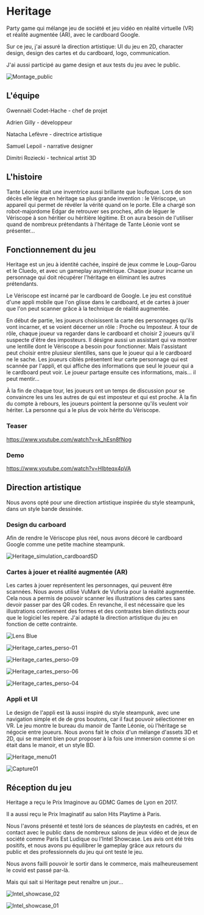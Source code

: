# Heritage
Party game qui mélange jeu de société et jeu vidéo en réalité virtuelle (VR) et réalité augmentée (AR), avec le cardboard Google.

Sur ce jeu, j'ai assuré la direction artistique: UI du jeu en 2D, character design, design des cartes et du cardboard, logo, communication.

J'ai aussi participé au game design et aux tests du jeu avec le public.

![Montage_public](https://github.com/user-attachments/assets/639c161d-bea5-4973-b146-91c50dac9dd9)

## L'équipe
Gwennaël Codet-Hache - chef de projet

Adrien Gilly - développeur

Natacha Lefèvre - directrice artistique

Samuel Lepoil - narrative designer

Dimitri Roziecki - technical artist 3D

## L'histoire
Tante Léonie était une inventrice aussi brillante que loufoque. Lors de son décès elle lègue en héritage sa plus grande invention : le Vériscope, un appareil qui permet de révéler la vérité quand on le porte. Elle a chargé son robot-majordome Edgar de retrouver ses proches, afin de léguer le Vériscope à son héritier ou héritière légitime. Et on aura besoin de l'utiliser quand de nombreux prétendants à l'héritage de Tante Léonie vont se présenter...

## Fonctionnement du jeu
Heritage est un jeu à identité cachée, inspiré de jeux comme le Loup-Garou et le Cluedo, et avec un gameplay asymétrique. Chaque joueur incarne un personnage qui doit récupérer l'héritage en éliminant les autres prétendants.

Le Vériscope est incarné par le cardboard de Google. Le jeu est constitué d'une appli mobile que l'on glisse dans le cardboard, et de cartes à jouer que l'on peut scanner grâce à la technique de réalité augmentée.

En début de partie, les joueurs choisissent la carte des personnages qu'ils vont incarner, et se voient décerner un rôle : Proche ou Imposteur. À tour de rôle, chaque joueur va regarder dans le cardboard et choisir 2 joueurs qu'il suspecte d'être des imposteurs. Il désigne aussi un assistant qui va montrer une lentille dont le Vériscope a besoin pour fonctionner. Mais l'assistant peut choisir entre plusieur slentilles, sans que le joueur qui a le cardboard ne le sache. Les joueurs ciblés présentent leur carte personnage qui est scannée par l'appli, et qui affiche des informations que seul le joueur qui a le cardboard peut voir. Le joueur partage ensuite ces informations, mais... il peut mentir...

À la fin de chaque tour, les joueurs ont un temps de discussion pour se convaincre les uns les autres de qui est imposteur et qui est proche. À la fin du compte à rebours, les joueurs pointent la personne qu'ils veulent voir hériter. La personne qui a le plus de voix hérite du Vériscope.

### Teaser
https://www.youtube.com/watch?v=k_hEsn8fNog

### Demo
https://www.youtube.com/watch?v=HIbteqx4pVA


## Direction artistique
Nous avons opté pour une direction artistique inspirée du style steampunk, dans un style bande dessinée.

### Design du carboard
Afin de rendre le Vériscope plus réel, nous avons décoré le cardboard Google comme une petite machine steampunk.

![Heritage_simulation_cardboardSD](https://github.com/user-attachments/assets/a69c5adc-cdd9-439f-a231-fde265d58a0d)

### Cartes à jouer et réalité augmentée (AR)
Les cartes à jouer représentent les personnages, qui peuvent être scannées. Nous avons utilisé VuMark de Vuforia pour la réalité augmentée. Cela nous a permis de pouvoir scanner les illustrations des cartes sans devoir passer par des QR codes. En revanche, il est nécessaire que les illustrations contiennent des formes et des contrastes bien distincts pour que le logiciel les repère. J'ai adapté la direction artistique du jeu en fonction de cette contrainte.

![Lens Blue](https://github.com/user-attachments/assets/41e21244-7bcc-4fca-a001-094422d89e61)

![Heritage_cartes_perso-01](https://github.com/user-attachments/assets/295a49e0-6186-4cd7-877c-988e1d05f2c9)

![Heritage_cartes_perso-09](https://github.com/user-attachments/assets/63be2bcb-729c-4113-b611-21bae1510b0e)

![Heritage_cartes_perso-06](https://github.com/user-attachments/assets/4ec4f40c-f371-483a-a07e-059f4ffd6191)

![Heritage_cartes_perso-04](https://github.com/user-attachments/assets/7dce3ce9-8255-4112-9a6a-c227da973e0a)

### Appli et UI
Le design de l'appli est là aussi inspiré du style steampunk, avec une navigation simple et de de gros boutons, car il faut pouvoir sélectionner en VR.
Le jeu montre le bureau du manoir de Tante Léonie, où l'héritage se négocie entre joueurs. Nous avons fait le choix d'un mélange d'assets 3D et 2D, qui se marient bien pour proposer à la fois une immersion comme si on était dans le manoir, et un style BD.

![Heritage_menu01](https://github.com/user-attachments/assets/8a513060-c761-40bf-b0b2-fd91a8cfdf46)

![Capture01](https://github.com/user-attachments/assets/8b47d6c5-3f64-41db-aa9a-801f9acd349f)

## Réception du jeu
Heritage a reçu le Prix Imaginove au GDMC Games de Lyon en 2017.

Il a aussi reçu le Prix Imaginatif au salon Hits Playtime à Paris.

Nous l'avons présenté et testé lors de séances de playtests en cadrés, et en contact avec le public dans de nombreux salons de jeux vidéo et de jeux de société comme Paris Est Ludique ou l'Intel Showcase. Les avis ont été très positifs, et nous avons pu équilibrer le gameplay grâce aux retours du public et des professionnels du jeu qui ont testé le jeu.

Nous avons failli pouvoir le sortir dans le commerce, mais malheureusement le covid est passé par-là. 

Mais qui sait si Heritage peut renaître un jour...

![Intel_showcase_02](https://github.com/user-attachments/assets/e9bb650c-15e0-487c-8554-0891c1d3aff7)

![Intel_showcase_01](https://github.com/user-attachments/assets/c17babb4-0828-4de8-923b-2af732d58236)

